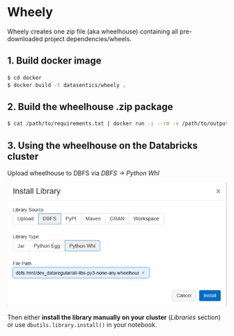 # Wheely

Wheely creates one zip file (aka wheelhouse) containing all pre-downloaded project dependencies/wheels.

## 1. Build docker image

```bash
$ cd docker
$ docker build -t datasentics/wheely .
```

## 2. Build the wheelhouse .zip package

```bash
$ cat /path/to/requirements.txt | docker run -i --rm -v /path/to/output-directory:/output datasentics/wheely
```

## 3. Using the wheelhouse on the Databricks cluster

Upload wheelhouse to DBFS via *DBFS -> Python Whl*

![Image of Yaktocat](docs/wheelhouse_upload.png)

Then either **install the library manually on your cluster** (*Libraries* section) or use `dbutils.library.install()` in your notebook.
